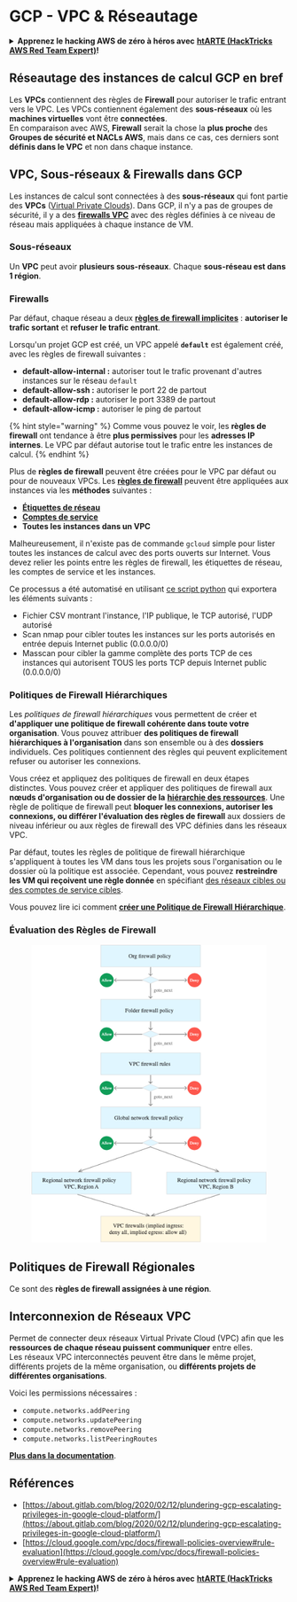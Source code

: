 # GCP - VPC & Réseautage

<details>

<summary><strong>Apprenez le hacking AWS de zéro à héros avec</strong> <a href="https://training.hacktricks.xyz/courses/arte"><strong>htARTE (HackTricks AWS Red Team Expert)</strong></a><strong>!</strong></summary>

Autres moyens de soutenir HackTricks :

* Si vous souhaitez voir votre **entreprise annoncée dans HackTricks** ou **télécharger HackTricks en PDF**, consultez les [**PLANS D'ABONNEMENT**](https://github.com/sponsors/carlospolop) !
* Obtenez le [**swag officiel PEASS & HackTricks**](https://peass.creator-spring.com)
* Découvrez [**La Famille PEASS**](https://opensea.io/collection/the-peass-family), notre collection d'[**NFTs**](https://opensea.io/collection/the-peass-family) exclusifs
* **Rejoignez le** 💬 [**groupe Discord**](https://discord.gg/hRep4RUj7f) ou le [**groupe telegram**](https://t.me/peass) ou **suivez** moi sur **Twitter** 🐦 [**@carlospolopm**](https://twitter.com/carlospolopm)**.**
* **Partagez vos astuces de hacking en soumettant des PRs aux repos github** [**HackTricks**](https://github.com/carlospolop/hacktricks) et [**HackTricks Cloud**](https://github.com/carlospolop/hacktricks-cloud).

</details>

## **Réseautage des instances de calcul GCP en bref**

Les **VPCs** contiennent des règles de **Firewall** pour autoriser le trafic entrant vers le VPC. Les VPCs contiennent également des **sous-réseaux** où les **machines virtuelles** vont être **connectées**.\
En comparaison avec AWS, **Firewall** serait la chose la **plus proche** des **Groupes de sécurité et NACLs AWS**, mais dans ce cas, ces derniers sont **définis dans le VPC** et non dans chaque instance.

## **VPC, Sous-réseaux & Firewalls dans GCP**

Les instances de calcul sont connectées à des **sous-réseaux** qui font partie des **VPCs** ([Virtual Private Clouds](https://cloud.google.com/vpc/docs/vpc)). Dans GCP, il n'y a pas de groupes de sécurité, il y a des [**firewalls VPC**](https://cloud.google.com/vpc/docs/firewalls) avec des règles définies à ce niveau de réseau mais appliquées à chaque instance de VM.

### Sous-réseaux

Un **VPC** peut avoir **plusieurs sous-réseaux**. Chaque **sous-réseau est dans 1 région**.

### Firewalls

Par défaut, chaque réseau a deux [**règles de firewall implicites**](https://cloud.google.com/vpc/docs/firewalls#default_firewall_rules) : **autoriser le trafic sortant** et **refuser le trafic entrant**.

Lorsqu'un projet GCP est créé, un VPC appelé **`default`** est également créé, avec les règles de firewall suivantes :

* **default-allow-internal :** autoriser tout le trafic provenant d'autres instances sur le réseau `default`
* **default-allow-ssh :** autoriser le port 22 de partout
* **default-allow-rdp :** autoriser le port 3389 de partout
* **default-allow-icmp :** autoriser le ping de partout

{% hint style="warning" %}
Comme vous pouvez le voir, les **règles de firewall** ont tendance à être **plus permissives** pour les **adresses IP internes**. Le VPC par défaut autorise tout le trafic entre les instances de calcul.
{% endhint %}

Plus de **règles de firewall** peuvent être créées pour le VPC par défaut ou pour de nouveaux VPCs. Les [**règles de firewall**](https://cloud.google.com/vpc/docs/firewalls) peuvent être appliquées aux instances via les **méthodes** suivantes :

* [**Étiquettes de réseau**](https://cloud.google.com/vpc/docs/add-remove-network-tags)
* [**Comptes de service**](https://cloud.google.com/vpc/docs/firewalls#serviceaccounts)
* **Toutes les instances dans un VPC**

Malheureusement, il n'existe pas de commande `gcloud` simple pour lister toutes les instances de calcul avec des ports ouverts sur Internet. Vous devez relier les points entre les règles de firewall, les étiquettes de réseau, les comptes de service et les instances.

Ce processus a été automatisé en utilisant [ce script python](https://gitlab.com/gitlab-com/gl-security/gl-redteam/gcp_firewall_enum) qui exportera les éléments suivants :

* Fichier CSV montrant l'instance, l'IP publique, le TCP autorisé, l'UDP autorisé
* Scan nmap pour cibler toutes les instances sur les ports autorisés en entrée depuis Internet public (0.0.0.0/0)
* Masscan pour cibler la gamme complète des ports TCP de ces instances qui autorisent TOUS les ports TCP depuis Internet public (0.0.0.0/0)

### Politiques de Firewall Hiérarchiques <a href="#hierarchical-firewall-policies" id="hierarchical-firewall-policies"></a>

Les _politiques de firewall hiérarchiques_ vous permettent de créer et **d'appliquer une politique de firewall cohérente dans toute votre organisation**. Vous pouvez attribuer **des politiques de firewall hiérarchiques à l'organisation** dans son ensemble ou à des **dossiers** individuels. Ces politiques contiennent des règles qui peuvent explicitement refuser ou autoriser les connexions.

Vous créez et appliquez des politiques de firewall en deux étapes distinctes. Vous pouvez créer et appliquer des politiques de firewall aux **nœuds d'organisation ou de dossier de la** [**hiérarchie des ressources**](https://cloud.google.com/resource-manager/docs/cloud-platform-resource-hierarchy). Une règle de politique de firewall peut **bloquer les connexions, autoriser les connexions, ou différer l'évaluation des règles de firewall** aux dossiers de niveau inférieur ou aux règles de firewall des VPC définies dans les réseaux VPC.

Par défaut, toutes les règles de politique de firewall hiérarchique s'appliquent à toutes les VM dans tous les projets sous l'organisation ou le dossier où la politique est associée. Cependant, vous pouvez **restreindre les VM qui reçoivent une règle donnée** en spécifiant [des réseaux cibles ou des comptes de service cibles](https://cloud.google.com/vpc/docs/firewall-policies#targets).

Vous pouvez lire ici comment [**créer une Politique de Firewall Hiérarchique**](https://cloud.google.com/vpc/docs/using-firewall-policies#gcloud).

### Évaluation des Règles de Firewall

<figure><img src="../../../../.gitbook/assets/image (4) (5).png" alt=""><figcaption></figcaption></figure>

## Politiques de Firewall Régionales

Ce sont des **règles de firewall assignées à une région**.

## Interconnexion de Réseaux VPC

Permet de connecter deux réseaux Virtual Private Cloud (VPC) afin que les **ressources de chaque réseau puissent communiquer** entre elles.\
Les réseaux VPC interconnectés peuvent être dans le même projet, différents projets de la même organisation, ou **différents projets de différentes organisations**.

Voici les permissions nécessaires :

* `compute.networks.addPeering`
* `compute.networks.updatePeering`
* `compute.networks.removePeering`
* `compute.networks.listPeeringRoutes`

[**Plus dans la documentation**](https://cloud.google.com/vpc/docs/vpc-peering).

## Références

* [https://about.gitlab.com/blog/2020/02/12/plundering-gcp-escalating-privileges-in-google-cloud-platform/](https://about.gitlab.com/blog/2020/02/12/plundering-gcp-escalating-privileges-in-google-cloud-platform/)
* [https://cloud.google.com/vpc/docs/firewall-policies-overview#rule-evaluation](https://cloud.google.com/vpc/docs/firewall-policies-overview#rule-evaluation)

<details>

<summary><strong>Apprenez le hacking AWS de zéro à héros avec</strong> <a href="https://training.hacktricks.xyz/courses/arte"><strong>htARTE (HackTricks AWS Red Team Expert)</strong></a><strong>!</strong></summary>

Autres moyens de soutenir HackTricks :

* Si vous souhaitez voir votre **entreprise annoncée dans HackTricks** ou **télécharger HackTricks en PDF**, consultez les [**PLANS D'ABONNEMENT**](https://github.com/sponsors/carlospolop) !
* Obtenez le [**swag officiel PEASS & HackTricks**](https://peass.creator-spring.com)
* Découvrez [**La Famille PEASS**](https://opensea.io/collection/the-peass-family), notre collection d'[**NFTs**](https://opensea.io/collection/the-peass-family) exclusifs
* **Rejoignez le** 💬 [**groupe Discord**](https://discord.gg/hRep4RUj7f) ou le [**groupe telegram**](https://t.me/peass) ou **suivez** moi sur **Twitter** 🐦 [**@carlospolopm**](https://twitter.com/carlospolopm)**.**
* **Partagez vos astuces de hacking en soumettant des PRs aux repos github** [**HackTricks**](https://github.com/carlospolop/hacktricks) et [**HackTricks Cloud**](https://github.com/carlospolop/hacktricks-cloud).

</details>
